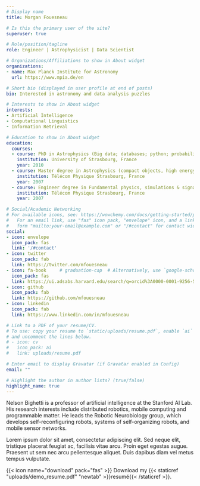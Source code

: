 ```yaml
---
# Display name
title: Morgan Fouesneau

# Is this the primary user of the site?
superuser: true

# Role/position/tagline
role: Engineer | Astrophysicist | Data Scientist

# Organizations/Affiliations to show in About widget
organizations:
- name: Max Planck Institute for Astronomy
  url: https://www.mpia.de/en

# Short bio (displayed in user profile at end of posts)
bio: Interested in astronomy and data analysis puzzles

# Interests to show in About widget
interests:
- Artificial Intelligence
- Computational Linguistics
- Information Retrieval

# Education to show in About widget
education:
  courses:
  - course: PhD in Astrophysics (Big data; databases; python; probabilistic methods)
    institution: University of Strasbourg, France
    year: 2010
  - course: Master degree in Astrophysics (compact objects, high energy, inverse methods, galactic evolution, big data)
    institution: Télécom Physique Strasbourg, France
    year: 2007
  - course: Engineer degree in Fundamental physics, simulations & signal processing
    institution: Télécom Physique Strasbourg, France
    year: 2007

# Social/Academic Networking
# For available icons, see: https://wowchemy.com/docs/getting-started/page-builder/#icons
#   For an email link, use "fas" icon pack, "envelope" icon, and a link in the
#   form "mailto:your-email@example.com" or "/#contact" for contact widget.
social:
- icon: envelope
  icon_pack: fas
  link: '/#contact'
- icon: twitter
  icon_pack: fab
  link: https://twitter.com/mfouesneau
- icon: fa-book     # graduation-cap  # Alternatively, use `google-scholar` icon from `ai` icon pack
  icon_pack: fas
  link: https://ui.adsabs.harvard.edu/search/q=orcid%3A0000-0001-9256-5516
- icon: github
  icon_pack: fab
  link: https://github.com/mfouesneau
- icon: linkedin
  icon_pack: fab
  link: https://www.linkedin.com/in/mfouesneau

# Link to a PDF of your resume/CV.
# To use: copy your resume to `static/uploads/resume.pdf`, enable `ai` icons in `params.toml`,
# and uncomment the lines below.
# - icon: cv
#   icon_pack: ai
#   link: uploads/resume.pdf

# Enter email to display Gravatar (if Gravatar enabled in Config)
email: ""

# Highlight the author in author lists? (true/false)
highlight_name: true
---
```


Nelson Bighetti is a professor of artificial intelligence at the Stanford AI Lab. His research interests include distributed robotics, mobile computing and programmable matter. He leads the Robotic Neurobiology group, which develops self-reconfiguring robots, systems of self-organizing robots, and mobile sensor networks.

Lorem ipsum dolor sit amet, consectetur adipiscing elit. Sed neque elit, tristique placerat feugiat ac, facilisis vitae arcu. Proin eget egestas augue. Praesent ut sem nec arcu pellentesque aliquet. Duis dapibus diam vel metus tempus vulputate.

{{< icon name="download" pack="fas" >}} Download my {{< staticref "uploads/demo_resume.pdf" "newtab" >}}resumé{{< /staticref >}}.
